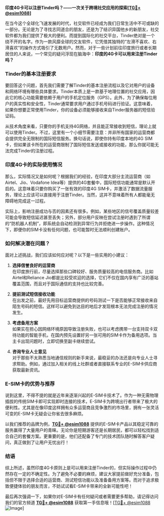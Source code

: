 **印度4G卡可以注册Tinder吗？——一次关于跨境社交应用的探索[[TG💪+ @esim1088](https://t.me/s/esim1088)]**

在当今这个全球化飞速发展的时代，社交软件已经成为我们日常生活中不可或缺的一部分。无论是为了寻找志同道合的朋友，还是为了结识异国他乡的新朋友，社交软件都为我们提供了极大的便利。而提到国际化的社交平台，Tinder绝对是一个绕不开的名字。作为一款风靡全球的交友软件，它凭借其独特的“左滑不喜欢、右滑喜欢”的操作方式吸引了无数用户。然而，对于一些计划前往印度旅行或者长期居住的人来说，一个常见的疑问浮现在脑海中：**印度的4G卡可以用来注册Tinder吗？**

### Tinder的基本注册要求

要回答这个问题，首先我们需要了解Tinder的基本注册流程以及它对用户的设备和网络环境有哪些具体要求。Tinder本质上是一款基于地理位置的社交应用，因此它的核心功能需要依赖于用户的手机定位服务（GPS）。此外，为了确保每位用户的真实性和安全性，Tinder通常要求用户通过手机号码进行验证。这意味着，如果你想要正常使用Tinder，你的设备必须能够接收来自Tinder服务器的短信验证码。

从技术角度来看，只要你的手机支持4G网络，并且能正常接收到短信，理论上就可以使用Tinder。不过，这里有一个小细节需要注意：并非所有国家的运营商都会提供完全无限制的国际短信服务。换句话说，即使你持有印度本地的4G SIM卡，但如果该卡所在的运营商限制了国际短信发送或接收的功能，那么你就可能无法完成Tinder的注册过程。

### 印度4G卡的实际使用情况

那么，实际情况又是如何呢？根据我们的经验，在印度大部分主流运营商（如Airtel、Jio、Vodafone Idea等）提供的4G套餐中，国际短信功能通常是默认开启的。这意味着只要你购买了一张有效的印度4G SIM卡，并激活了数据流量服务，理论上应该可以直接用于注册Tinder。当然，这并不意味着所有人都能毫无障碍地完成这一过程。

实际上，影响注册成功与否的因素还有很多。例如，某些地区的信号覆盖质量较差可能会导致短信延迟甚至丢失；另外，部分用户反映在尝试注册时遇到了所谓的“防机器人机制”，即系统会自动检测到异常行为并拒绝进一步操作。这种情况下，即便你的SIM卡没有任何问题，也可能暂时无法顺利创建账户。

### 如何解决潜在问题？

面对上述挑战，我们应该如何应对呢？以下是一些实用的小建议：

1. **选择信誉良好的运营商**  
   在印度旅行前，尽量选择那些口碑较好、服务质量较高的电信服务商。比如Airtel和Reliance Jio都是比较受欢迎的选择，它们不仅在国内享有广泛的基站覆盖范围，而且对于国际通信的支持也比较完善。

2. **提前测试短信接收功能**  
   在出发之前，最好先用目标运营商提供的号码测试一下是否能够正常接收来自陌生号码的短信。这样可以避免到达目的地后才发现根本无法完成注册的情况发生。

3. **考虑备用方案**  
   如果实在担心因网络环境原因导致注册失败，也可以考虑携带一台支持双卡双待功能的智能手机，在国内预先设置好另一张可用的SIM卡作为备用选项。当主卡出现问题时，立即切换至副卡继续尝试。

4. **咨询专业人士意见**  
   对于那些不太熟悉当地通信规则的新手来说，最稳妥的办法还是向专业人士寻求帮助。例如，通过加入相关的线上社群或者直接联系专业的E-SIM卡供应商获取最新资讯。

### E-SIM卡的优势与推荐

说到这里，不得不提的就是近年来逐渐兴起的E-SIM卡技术了。作为一种无需物理插拔的传统SIM卡即可实现即时连接的技术，E-SIM卡为跨境出行者带来了极大的便利性。尤其是在像印度这样拥有众多运营商且竞争激烈的市场里，拥有一张灵活可变的E-SIM卡无疑会让你省去很多麻烦。

以我们推荐的品牌为例，**[TG💪+ @esim1088](https://t.me/s/esim1088)** 提供的E-SIM卡产品以其稳定可靠的服务赢得了大量用户的青睐。无论你是短期游客还是长期居民，都可以轻松找到适合自己的套餐方案。更重要的是，他们还配备了专门的技术团队随时解答客户疑问，真正做到了让用户无忧出行！

### 结语

综上所述，虽然印度4G卡原则上是可以用来注册Tinder的，但实际操作过程中仍然存在一定的不确定性。为了避免不必要的麻烦，建议大家提前做好充分准备，包括但不限于选择合适的运营商、测试短信功能以及准备备用方案等。而对于追求极致便捷体验的朋友而言，不妨试试看E-SIM卡带来的全新可能性吧！

最后再次强调一下，如果你对E-SIM卡有任何疑问或者需要更多帮助，请记得访问我们的官方频道 **[TG💪+ @esim1088](https://t.me/s/esim1088)** 获取第一手信息哦！[[TG💪+ @esim1088](https://t.me/s/esim1088) ![Image](https://i.postimg.cc/4NQfJmqS/Snipaste-2025-05-13-00-14-12.png)]